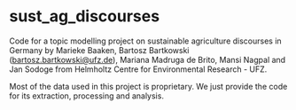 # sust_ag_discourses
Code for a topic modelling project on sustainable agriculture discourses in Germany by Marieke Baaken, Bartosz Bartkowski (bartosz.bartkowski@ufz.de), Mariana Madruga de Brito, Mansi Nagpal and Jan Sodoge from Helmholtz Centre for Environmental Research - UFZ.

Most of the data used in this project is proprietary. We just provide the code for its extraction, processing and analysis.
